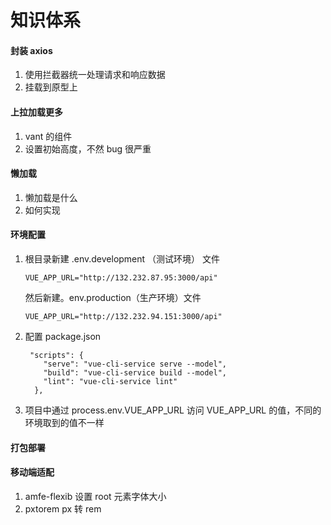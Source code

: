 # 知识体系

#### 封装 axios

1. 使用拦截器统一处理请求和响应数据
2. 挂载到原型上

#### 上拉加载更多

1. vant 的组件
2. 设置初始高度，不然 bug 很严重

#### 懒加载

1. 懒加载是什么
2. 如何实现

#### 环境配置

1. 根目录新建 .env.development （测试环境） 文件

   ```
   VUE_APP_URL="http://132.232.87.95:3000/api"
   ```

   然后新建。env.production（生产环境）文件

   ```
   VUE_APP_URL="http://132.232.94.151:3000/api"
   ```

2. 配置 package.json

   ```
    "scripts": {
       "serve": "vue-cli-service serve --model",
       "build": "vue-cli-service build --model",
       "lint": "vue-cli-service lint"
     },
   ```

3. 项目中通过 process.env.VUE_APP_URL  访问 VUE_APP_URL 的值，不同的环境取到的值不一样

#### 打包部署

#### 移动端适配

1. amfe-flexib 设置 root 元素字体大小
2. pxtorem  px 转 rem
